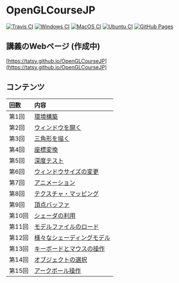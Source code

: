 OpenGLCourseJP
===

[![Travis CI](https://travis-ci.org/tatsy/OpenGLCourseJP.svg?branch=master)](https://travis-ci.org/tatsy/OpenGLCourseJP)
[![Windows CI](https://github.com/tatsy/OpenGLCourseJP/actions/workflows/windows.yaml/badge.svg)](https://github.com/tatsy/OpenGLCourseJP/actions/workflows/windows.yaml)
[![MacOS CI](https://github.com/tatsy/OpenGLCourseJP/actions/workflows/macos.yaml/badge.svg)](https://github.com/tatsy/OpenGLCourseJP/actions/workflows/macos.yaml)
[![Ubuntu CI](https://github.com/tatsy/OpenGLCourseJP/actions/workflows/ubuntu.yaml/badge.svg)](https://github.com/tatsy/OpenGLCourseJP/actions/workflows/ubuntu.yaml)
[![GitHub Pages](https://github.com/tatsy/OpenGLCourseJP/actions/workflows/jekyll.yaml/badge.svg)](https://github.com/tatsy/OpenGLCourseJP/actions/workflows/jekyll.yaml)


## 講義のWebページ (作成中)

[https://tatsy.github.io/OpenGLCourseJP](https://tatsy.github.io/OpenGLCourseJP)

## コンテンツ
| 回数 | 内容 |
|:-----|:-----|
| 第1回 | [環境構築](https://tatsy.github.io/OpenGLCourseJP/setup/) |
| 第2回 | [ウィンドウを開く](https://tatsy.github.io/OpenGLCourseJP/open_window/) | 
| 第3回 | [三角形を描く](#) | 
| 第4回 | [座標変換](#) |
| 第5回 | [深度テスト](#) |
| 第6回 | [ウィンドウサイズの変更](#) |
| 第7回 | [アニメーション](#) |
| 第8回 | [テクスチャ・マッピング](#) |
| 第9回 | [頂点バッファ](#) |
| 第10回 | [シェーダの利用](#) |
| 第11回 | [モデルファイルのロード](#) |
| 第12回 | [様々なシェーディングモデル](#) |
| 第13回 | [キーボードとマウスの操作](#) |
| 第14回 | [オブジェクトの選択](#) |
| 第15回 | [アークボール操作](#) |


